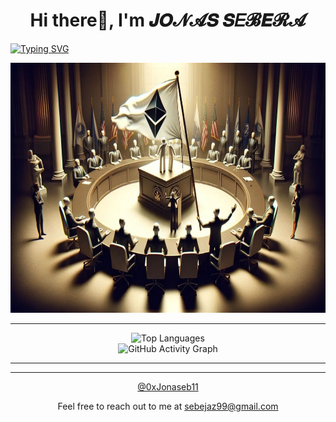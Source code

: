<h1 align="center" font-family="montserrat" color="blue"> Hi there👋, I'm  𝑱𝑶𝓝𝓐𝑺 𝑺𝐸𝓑𝑬𝓡𝓐</h1> 

[![Typing SVG](https://readme-typing-svg.demolab.com/?lines=Blockchain+Developer;Web3.0+Application+Developer;Smart+Contract+Developer;Smart+Contract+Auditor;Relational+Databases+Developer;Frontend+Developer;UI/UX+Designer)](https://git.io/typing-svg)

<img src='./welcome.jpg' height='400px' width="1000px"/>


--------------------------------------------------------

<!-- GitHub Stats Section -->
<!-- Top row: Languages and GitHub Stats side by side -->
<div align="center">
  <img src="https://github-readme-stats.vercel.app/api/top-langs?username=0xJonaseb11&show_icons=true&locale=en&layout=compact&theme=dark&count_private=true&include_all_commits=true&bg_color=0d1117&title_color=58a6ff&text_color=ffffff&icon_color=58a6ff&border_color=58a6ff&border_radius=10&card_width=300" alt="Top Languages" />
  
<!-- <img src="https://github-readme-stats.vercel.app/api?username=0xJonaseb11&show_icons=true&locale=en&theme=dark&count_private=true&include_all_commits=true&bg_color=0d1117&title_color=58a6ff&text_color=ffffff&icon_color=58a6ff&border_color=58a6ff&border_radius=10&title=Jonas%20Sebera%27s%20GitHub%20Stats%20(Public%20Only)&card_width=300" alt="GitHub Stats" />
</div> -->

<!-- Bottom row: Streak Stats only -->
<!-- <div align="center">
  <img src="https://streak-stats.demolab.com?user=0xJonaseb11&theme=dark&background=0d1117&border=58a6ff&stroke=58a6ff&ring=58a6ff&fire=58a6ff&currStreakNum=ffffff&currStreakLabel=58a6ff&sideNums=ffffff&sideLabels=58a6ff&dates=58a6ff&border_radius=10" alt="GitHub Streak" />
</div> -->

<!-- Activity Graph -->
<div align="center">
  <img src="https://github-readme-activity-graph.vercel.app/graph?username=0xJonaseb11&theme=dark&bg_color=0d1117&color=58a6ff&line=58a6ff&point=58a6ff&area=true&area_color=58a6ff&area_alpha=0.1&border_color=58a6ff&border_radius=10" alt="GitHub Activity Graph" />
</div>

<!-- <p><img align="center" src="https://github-readme-streak-stats.herokuapp.com/?user=0xJonaseb11&" alt="0xJonaseb11"/></p> -->

-------------------------
-------------------------

[@0xJonaseb11](https://jonas-sebera.vercel.app)

Feel free to reach out to me at <sebejaz99@gmail.com>
